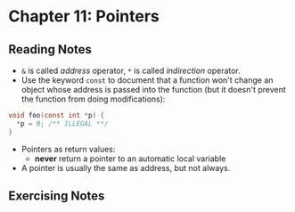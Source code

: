 # Chapter 11: Pointers

## Reading Notes 

- `&` is called *address* operator, `*` is called *indirection* operator.
- Use the keyword `const` to document that a function won't change an object whose address is passed into the function 
(but it doesn't prevent the function from doing modifications): 

```C
void foo(const int *p) {
  *p = 0; /** ILLEGAL **/
}
```

- Pointers as return values: 
    - **never** return a pointer to an automatic local variable
- A pointer is usually the same as address, but not always.

## Exercising Notes

